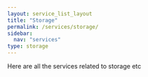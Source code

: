 ```yaml
---
layout: service_list_layout
title: "Storage"
permalink: /services/storage/
sidebar:
  nav: "services"
type: storage
---
```


Here are all the services related to storage etc


